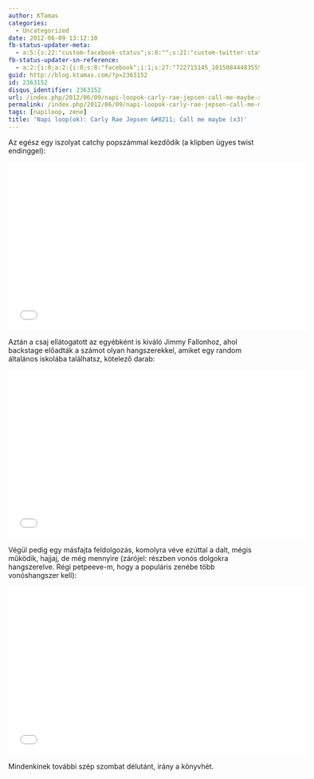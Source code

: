 ```yaml
---
author: KTamas
categories:
  - Uncategorized
date: 2012-06-09 13:12:10
fb-status-updater-meta:
  - a:5:{s:22:"custom-facebook-status";s:0:"";s:21:"custom-twitter-status";s:0:"";s:7:"fb-push";s:1:"1";s:7:"tw-push";s:1:"1";s:4:"push";s:1:"1";}
fb-status-updater-sn-reference:
  - a:2:{i:0;a:2:{i:0;s:8:"facebook";i:1;s:27:"722715145_10150844483555146";}i:1;a:2:{i:0;s:7:"twitter";i:1;s:19:"2.1141540035168E+17";}}
guid: http://blog.ktamas.com/?p=2363152
id: 2363152
disqus_identifier: 2363152
url: /index.php/2012/06/09/napi-loopok-carly-rae-jepsen-call-me-maybe-x3/
permalink: /index.php/2012/06/09/napi-loopok-carly-rae-jepsen-call-me-maybe-x3/
tags: [napiloop, zene]
title: 'Napi loop(ok): Carly Rae Jepsen &#8211; Call me maybe (x3)'
---
```


Az egész egy iszolyat catchy popszámmal kezdődik (a klipben ügyes twist endinggel):

<p><iframe width="601" height="338" src="//www.youtube.com/embed/fWNaR-rxAic" frameborder="0" allowfullscreen=""></iframe></p>

Aztán a csaj ellátogatott az egyébként is kiváló Jimmy Fallonhoz, ahol backstage előadták a számot olyan hangszerekkel, amiket egy random általános iskolába találhatsz, kötelező darab:

<p><iframe width="601" height="338" src="//www.youtube.com/embed/lEsPhTbJhuo" frameborder="0" allowfullscreen=""></iframe></p>

Végül pedig egy másfajta feldolgozás, komolyra véve ezúttal a dalt, mégis működik, hajjaj, de még mennyire (zárójel: részben vonós dolgokra hangszerelve. Régi petpeeve-m, hogy a populáris zenébe több vonóshangszer kell):

<p><iframe width="601" height="338" src="//www.youtube.com/embed/sPU8V-nvUEk" frameborder="0" allowfullscreen=""></iframe></p>

Mindenkinek további szép szombat délutánt, irány a könyvhét.
